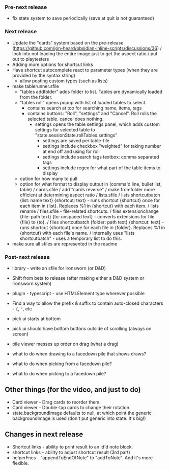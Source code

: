 ### Pre-next release
- fix state system to save periodically (save at quit is not guaranteed)

### Next release
- Update the "cards" system based on the pre-release (https://github.com/jon-heard/obsidian-inline-scripts/discussions/36)
	/ look into not loading the entire image just to get the aspect ratio
	/ put out to playtesters
- Adding more options for shortcut links
- Have shortcut autocomplete react to parameter types (when they are provided by the syntax string)
	- allow posting custom types (such as lists)
- make tablerunner.sfile
	- "tables addfolder" adds folder to list.  Tables are dynamically loaded from the folder.
	- "tables roll" opens popup with list of loaded tables to select.
		- contains search at top for searching name, items, tags
		- contains buttons: "Roll", "settings" and "Cancel".  Roll rolls the selected table.  cancel does nothing.
			- settings opens the table settings panel, which adds custom settings for selected table to "state.sessionState.rollTables.settings"
				- settings are saved per table-file
				- settings include checkbox "weighted" for taking number at end off and using for roll
				- settings include search tags textbox: comma separated tags
				- settings include regex for what part of the table items to display
	- option for how many to pull
	- option for what format to display output in (comma'd line, bullet list, table)
/ cards.sfile
	/ add "cards reverse"
	/ make fromfolder more efficient at determining aspect ratio
/ lists.sfile
	/ lists shortcutbatch {list: name text} {shortcut: text} - runs shortcut {shortcut} once for each item in {list}.  Replaces %1 in {shortcut} with each item.
	/ lists rename
/ files.sfile - file-related shortcuts.
	/ files extensionchange {file: path text} {to: unspaced text} - converts extensions for file {file} to {to}.
	/ files shortcutbatch {folder: path text} {shortcut: text} - runs shortcut {shortcut} once for each file in {folder}.  Replaces %1 in {shortcut} with each file's name.
		/ internally uses "lists shortcutbatch" - uses a temporary list to do this.
- make sure all sfiles are represented in the readme

### Post-next release
- library - write an sfile for ironsworn (or D&D)
- Shift from beta to release (after making either a D&D system or Ironsworn system)
- plugin - typescript - use HTMLElement type wherever possible
- Find a way to allow the prefix & suffix to contain auto-closed characters - `{`, `"`, etc


- pick ui starts at bottom
- pick ui should have bottom buttons outside of scrolling (always on screen)
- pile viewer messes up order on drag (what a drag)
- what to do when drawing to a facedown pile that shows draws?
- what to do when picking from a facedown pile?
- what to do when picking to a facedown pile?


## Other things (for the video, and just to do)
- Card viewer - Drag cards to reorder them.
- Card viewer - Double-tap cards to change their rotation.
- state.backgroundImage defaults to null, at which point the generic backgroundimage is used (don't put generic into state.  It's big!)


## Changes in next release
- Shortcut links - ability to print result to an id'd note block.
- shortcut links - ability to adjust shortcut result (3rd part)
- helperFncs - "appendToEndOfNote" to "addToNote".  And it's more flexible.
